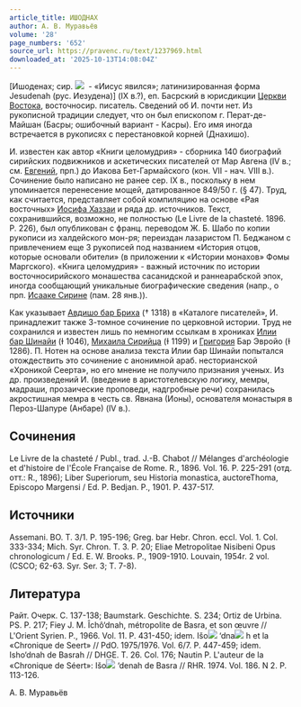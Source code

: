 ```yaml
---
article_title: ИШОДНАХ
author: А. В. Муравьёв
volume: '28'
page_numbers: '652'
source_url: https://pravenc.ru/text/1237969.html
downloaded_at: '2025-10-13T14:08:04Z'
---
```


[Ишоденах; сир. ![](https://pravenc.ru/char/26094/UkKsOx85x5b/image.png)  - «Иисус явился»; латинизированная форма Jesudenah (рус. Иезудена)] (IX в.?), еп. Басрский в юрисдикции [Церкви Востока](<https://pravenc.ru/text/Церковь Востока.html>), восточносир. писатель. Сведений об И. почти нет. Из рукописной традиции следует, что он был епископом г. Перат-де-Майшан (Басры; ошибочный вариант - Касры). Его имя иногда встречается в рукописях c перестановкой корней (Днахишо).

И. известен как автор «Книги целомудрия» - сборника 140 биографий сирийских подвижников и аскетических писателей от Мар Авгена (IV в.; см. [Евгений](https://pravenc.ru/text/Евгений.html), прп.) до Иакова Бет-Гармайского (кон. VII - нач. VIII в.). Сочинение было написано не ранее сер. IX в., поскольку в нем упоминается перенесение мощей, датированное 849/50 г. (§ 47). Труд, как считается, представляет собой компиляцию на основе «Рая восточных» [Иосифа Хаззаи](<https://pravenc.ru/text/Иосифа Хаззаи.html>) и ряда др. источников. Текст, сохранившийся, возможно, не полностью (Le Livre de la chasteté. 1896. P. 226), был опубликован с франц. переводом Ж. Б. Шабо по копии рукописи из халдейского мон-ря; переиздан лазаристом П. Беджаном с привлечением еще 3 рукописей под названием «История отцов, которые основали обители» (в приложении к «Истории монахов» Фомы Маргского). «Книга целомудрия» - важный источник по истории восточносирийского монашества сасанидской и раннеарабской эпох, иногда сообщающий уникальные биографические сведения (напр., о прп. [Исааке Сирине](<https://pravenc.ru/text/Исааке Сирине.html>) (пам. 28 янв.)).

Как указывает [Авдишо бар Бриха](<https://pravenc.ru/text/Авдишо бар Бриха.html>) († 1318) в «Каталоге писателей», И. принадлежит также 3-томное сочинение по церковной истории. Труд не сохранился и известен лишь по немногим ссылкам в хрониках [Илии бар Шинайи](<https://pravenc.ru/text/Илия бар Шинайи.html>) (Ɨ 1046), [Михаила Сирийца](<https://pravenc.ru/text/Михаила Сирийца.html>) (Ɨ 1199) и [Григория](https://pravenc.ru/text/Григорий.html) Бар Эвройо (Ɨ 1286). П. Нотен на основе анализа текста Илии бар Шинайи попытался отождествить это сочинение с анонимной араб. несторианской «Хроникой Сеерта», но его мнение не получило признания ученых. Из др. произведений И. (введение в аристотелевскую логику, мемры, мадраши, прозаические проповеди, надгробные речи) сохранилась акростишная мемра в честь св. Явнана (Ионы), основателя монастыря в Пероз-Шапуре (Анбаре) (IV в.).

## Сочинения

Le Livre de la chasteté / Publ., trad. J.-B. Chabot // Mélanges d'archéologie et d'histoire de l'École Française de Rome. R., 1896. Vol. 16. P. 225-291 (отд. отт.: R., 1896); Liber Superiorum, seu Historia monastica, auctoreThoma, Episcopo Margensi / Ed. P. Bedjan. P., 1901. P. 437-517.

## Источники

Assemani. BO. T. 3/1. P. 195-196; Greg. bar Hebr. Chron. eccl. Vol. 1. Col. 333-334; Mich. Syr. Chron. T. 3. P. 20; Eliae Metropolitae Nisibeni Opus chronologicum / Ed. E. W. Brooks. P., 1909-1910. Louvain, 1954r. 2 vol. (CSCO; 62-63. Syr. Ser. 3; T. 7-8).

## Литература

Райт. Очерк. С. 137-138; Baumstark. Geschichte. S. 234; Ortiz de Urbina. PS. P. 217; Fiey J. M. Îchô‘dnah, métropolite de Basra, et son œuvre // L'Orient Syrien. P., 1966. Vol. 11. P. 431-450; idem. Išo![](https://pravenc.ru/char/26150/x5cx5c/image.png) ‘dna![](https://pravenc.ru/char/26150/x5cx5c/image.png) h et la «Chronique de Seert» // PdO. 1975/1976. Vol. 6/7. P. 447-459; idem. Isho‘dnah de Basrah // DHGE. T. 26. Col. 176; Nautin P. L'auteur de la «Chronique de Séert»: Išo![](https://pravenc.ru/char/26150/x5cx5c/image.png) ‘denah de Basra // RHR. 1974. Vol. 186. N 2. P. 113-126.

А. В. Муравьёв
